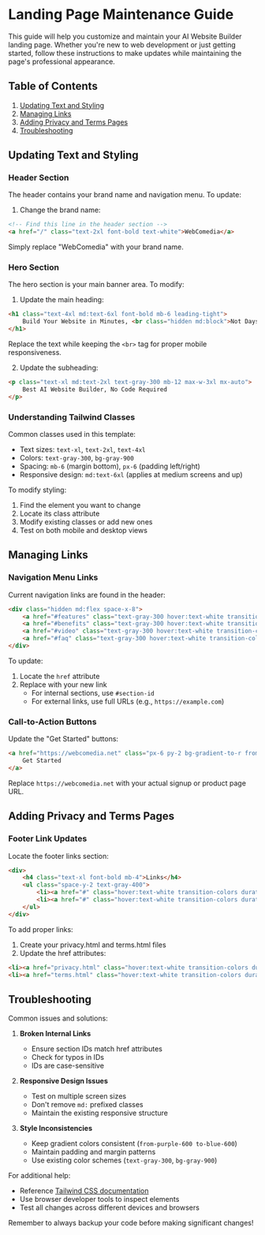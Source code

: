 # Landing Page Maintenance Guide

This guide will help you customize and maintain your AI Website Builder landing page. Whether you're new to web development or just getting started, follow these instructions to make updates while maintaining the page's professional appearance.

## Table of Contents
1. [Updating Text and Styling](#updating-text-and-styling)
2. [Managing Links](#managing-links)
3. [Adding Privacy and Terms Pages](#adding-privacy-and-terms-pages)
4. [Troubleshooting](#troubleshooting)

## Updating Text and Styling

### Header Section
The header contains your brand name and navigation menu. To update:

1. Change the brand name:
```html
<!-- Find this line in the header section -->
<a href="/" class="text-2xl font-bold text-white">WebComedia</a>
```
Simply replace "WebComedia" with your brand name.

### Hero Section
The hero section is your main banner area. To modify:

1. Update the main heading:
```html
<h1 class="text-4xl md:text-6xl font-bold mb-6 leading-tight">
    Build Your Website in Minutes, <br class="hidden md:block">Not Days
</h1>
```
Replace the text while keeping the `<br>` tag for proper mobile responsiveness.

2. Update the subheading:
```html
<p class="text-xl md:text-2xl text-gray-300 mb-12 max-w-3xl mx-auto">
    Best AI Website Builder, No Code Required
</p>
```

### Understanding Tailwind Classes
Common classes used in this template:

- Text sizes: `text-xl`, `text-2xl`, `text-4xl`
- Colors: `text-gray-300`, `bg-gray-900`
- Spacing: `mb-6` (margin bottom), `px-6` (padding left/right)
- Responsive design: `md:text-6xl` (applies at medium screens and up)

To modify styling:
1. Find the element you want to change
2. Locate its class attribute
3. Modify existing classes or add new ones
4. Test on both mobile and desktop views

## Managing Links

### Navigation Menu Links
Current navigation links are found in the header:

```html
<div class="hidden md:flex space-x-8">
    <a href="#features" class="text-gray-300 hover:text-white transition-colors duration-300">Features</a>
    <a href="#benefits" class="text-gray-300 hover:text-white transition-colors duration-300">Benefits</a>
    <a href="#video" class="text-gray-300 hover:text-white transition-colors duration-300">Demo</a>
    <a href="#faq" class="text-gray-300 hover:text-white transition-colors duration-300">FAQ</a>
</div>
```

To update:
1. Locate the `href` attribute
2. Replace with your new link
   - For internal sections, use `#section-id`
   - For external links, use full URLs (e.g., `https://example.com`)

### Call-to-Action Buttons
Update the "Get Started" buttons:

```html
<a href="https://webcomedia.net" class="px-6 py-2 bg-gradient-to-r from-purple-600 to-blue-600 text-white font-semibold rounded-lg hover:scale-105 transition-transform duration-300">
    Get Started
</a>
```

Replace `https://webcomedia.net` with your actual signup or product page URL.

## Adding Privacy and Terms Pages

### Footer Link Updates
Locate the footer links section:

```html
<div>
    <h4 class="text-xl font-bold mb-4">Links</h4>
    <ul class="space-y-2 text-gray-400">
        <li><a href="#" class="hover:text-white transition-colors duration-300">Privacy Policy</a></li>
        <li><a href="#" class="hover:text-white transition-colors duration-300">Terms of Service</a></li>
    </ul>
</div>
```

To add proper links:
1. Create your privacy.html and terms.html files
2. Update the href attributes:
```html
<li><a href="privacy.html" class="hover:text-white transition-colors duration-300">Privacy Policy</a></li>
<li><a href="terms.html" class="hover:text-white transition-colors duration-300">Terms of Service</a></li>
```

## Troubleshooting

Common issues and solutions:

1. **Broken Internal Links**
   - Ensure section IDs match href attributes
   - Check for typos in IDs
   - IDs are case-sensitive

2. **Responsive Design Issues**
   - Test on multiple screen sizes
   - Don't remove `md:` prefixed classes
   - Maintain the existing responsive structure

3. **Style Inconsistencies**
   - Keep gradient colors consistent (`from-purple-600 to-blue-600`)
   - Maintain padding and margin patterns
   - Use existing color schemes (`text-gray-300`, `bg-gray-900`)

For additional help:
- Reference [Tailwind CSS documentation](https://tailwindcss.com/docs)
- Use browser developer tools to inspect elements
- Test all changes across different devices and browsers

Remember to always backup your code before making significant changes!